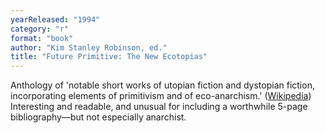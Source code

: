 ```yaml
---
yearReleased: "1994"
category: "r"
format: "book"
author: "Kim Stanley Robinson, ed."
title: "Future Primitive: The New Ecotopias"
---
```

Anthology of 'notable short works of utopian fiction and dystopian fiction,  incorporating elements of primitivism and of eco-anarchism.' (<a href="http://en.wikipedia.org/wiki/Future_Primitive:_The_New_Ecotopias">Wikipedia</a>)
 
Interesting and readable, and unusual for including a worthwhile 5-page  bibliography—but not especially anarchist. 